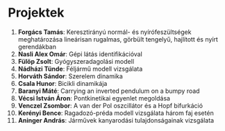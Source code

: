 # Projektek

1. __Forgács Tamás__: Keresztirányú normál- és nyírófeszültségek meghatározása lineárisan rugalmas, görbült tengelyű, hajlított és nyírt gerendákban
2. __Nasli Alex Omár__: Gépi látás identifikációval
3. __Fülöp Zsolt__: Gyógyszeradagolási modell
4. __Nádházi Tünde__: Féljármű modell vizsgálata
5. __Horváth Sándor__: Szerelem dinamika
6. __Csala Hunor__: Bicikli dinamikája
7. __Baranyi Máté__: Carrying an inverted pendulum on a bumpy road
8. __Vécsi István Áron__: Pontkinetikai egyenlet megoldása
9. __Venczel Zsombor__: A van der Pol oszcillátor és a Hopf bifurkáció
10. __Kerényi Bence__: Ragadozó-préda modell vizsgálata három faj esetén
11. __Aninger András__: Járművek kanyarodási tulajdonságainak vizsgálata